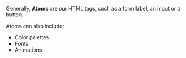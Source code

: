 Generally, **Atoms** are our HTML tags, such as a form label, an input or a button.

Atoms can also include:
- Color palettes
- Fonts
- Animations
